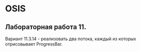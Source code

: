 # OSIS
## Лабораторная работа 11.
Вариант 11.3.14 - реализовать два потока, каждый из которых отрисовывает ProgressBar.